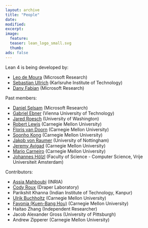 ```yaml
---
layout: archive
title: "People"
date:
modified:
excerpt:
image:
  feature:
  teaser: lean_logo_small.svg
  thumb:
ads: false
---
```


Lean 4 is being developed by:

- [Leo de Moura](http://leodemoura.github.io) (Microsoft Research)
- [Sebastian Ullrich](https://kha.github.io/) (Karlsruhe Institute of Technology)
- [Dany Fabian](https://www.microsoft.com/en-us/research/people/danfab) (Microsoft Research)

Past members:

- [Daniel Selsam](https://dselsam.github.io) (Microsoft Research)
- [Gabriel Ebner](https://gebner.org/) (Vienna University of Technology)
- [Jared Roesch](http://jroesch.github.io/) (University of Washington)
- [Robert Lewis](https://www.andrew.cmu.edu/user/rlewis1/) (Carnegie Mellon University)
- [Floris van Doorn](http://www.contrib.andrew.cmu.edu/~fpv/) (Carnegie Mellon University)
- [Soonho Kong](http://www.cs.cmu.edu/~soonhok) (Carnegie Mellon University)
- [Jakob von Raumer](http://von-raumer.de/) (University of Nottingham)
- [Jeremy Avigad](http://www.andrew.cmu.edu/user/avigad) (Carnegie Mellon University)
- [Mario Carneiro](https://www.cmu.edu/dietrich/philosophy/people/phd/mario-carneiro.html) (Carnegie Mellon University)
- [Johannes Hölzl](https://www.cs.vu.nl/~jhl890) (Faculty of Science - Computer Science, Vrije Universiteit Amsterdam)

Contributors:

- [Assia Mahboubi](http://specfun.inria.fr/mahboubi/) (INRIA)
- [Cody Roux](http://www.andrew.cmu.edu/user/croux/) (Draper Laboratory)
- Parikshit Khanna (Indian Institute of Technology, Kanpur)
- [Ulrik Buchholtz](http://www.andrew.cmu.edu/user/ulrikb/) (Carnegie Mellon University)
- [Favonia (Kuen-Bang Hou)](http://www.cs.cmu.edu/~kuenbanh/) (Carnegie Mellon University)
- Haitao Zhang (Independent Researcher)
- Jacob Alexander Gross (University of Pittsburgh)
- Andrew Zipperer (Carnegie Mellon University)
